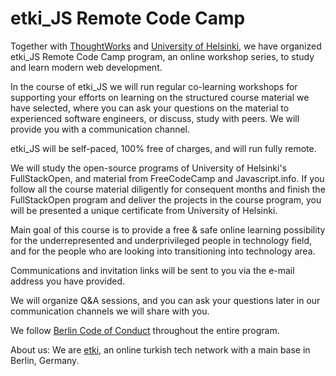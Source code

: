 # etki_JS Remote Code Camp

Together with [ThoughtWorks](https://www.thoughtworks.com) and [University of Helsinki](https://www.helsinki.fi/en), we have organized etki_JS Remote Code Camp program, an online workshop series, to study and learn modern web development. 

In the course of etki_JS we will run regular co-learning workshops for supporting your efforts on learning on the structured course material we have selected, where you can ask your questions on the material to experienced software engineers, or discuss, study with peers. We will provide you with a communication channel.

etki_JS will be self-paced, 100% free of charges, and will run fully remote.

We will study the open-source programs of University of Helsinki's FullStackOpen, and material from FreeCodeCamp and Javascript.info. If you follow all the course material diligently for consequent months and finish the FullStackOpen program and deliver the projects in the course program, you will be presented a unique certificate from University of Helsinki. 

Main goal of this course is to provide a free & safe online learning possibility for the underrepresented and underprivileged people in technology field, and for the people who are looking into transitioning into technology area.

Communications and invitation links will be sent to you via the e-mail address you have provided.

We will organize Q&A sessions, and you can ask your questions later in our communication channels we will share with you. 

We follow [Berlin Code of Conduct](https://berlincodeofconduct.org/) throughout the entire program.

About us: We are [etki](https://www.etki.io), an online turkish tech network with a main base in Berlin, Germany. 
